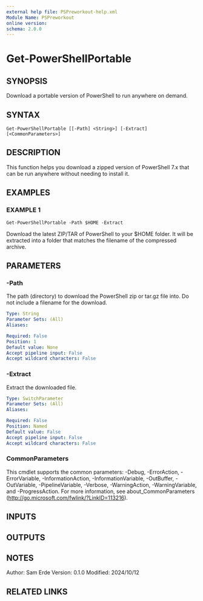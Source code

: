 ```yaml
---
external help file: PSPreworkout-help.xml
Module Name: PSPreworkout
online version:
schema: 2.0.0
---
```


# Get-PowerShellPortable

## SYNOPSIS

Download a portable version of PowerShell to run anywhere on demand.

## SYNTAX

```
Get-PowerShellPortable [[-Path] <String>] [-Extract] [<CommonParameters>]
```

## DESCRIPTION

This function helps you download a zipped version of PowerShell 7.x that can be run anywhere without needing to install it.

## EXAMPLES

### EXAMPLE 1

```
Get-PowerShellPortable -Path $HOME -Extract
```

Download the latest ZIP/TAR of PowerShell to your $HOME folder.
It will be extracted into a folder that matches the filename of the compressed archive.

## PARAMETERS

### -Path

The path (directory) to download the PowerShell zip or tar.gz file into.
Do not include a filename for the download.

```yaml
Type: String
Parameter Sets: (All)
Aliases:

Required: False
Position: 1
Default value: None
Accept pipeline input: False
Accept wildcard characters: False
```

### -Extract

Extract the downloaded file.

```yaml
Type: SwitchParameter
Parameter Sets: (All)
Aliases:

Required: False
Position: Named
Default value: False
Accept pipeline input: False
Accept wildcard characters: False
```

### CommonParameters

This cmdlet supports the common parameters: -Debug, -ErrorAction, -ErrorVariable, -InformationAction, -InformationVariable, -OutBuffer, -OutVariable, -PipelineVariable, -Verbose, -WarningAction, -WarningVariable, and -ProgressAction.
For more information, see about_CommonParameters (http://go.microsoft.com/fwlink/?LinkID=113216).

## INPUTS

## OUTPUTS

## NOTES

Author: Sam Erde
Version: 0.1.0
Modified: 2024/10/12

## RELATED LINKS
